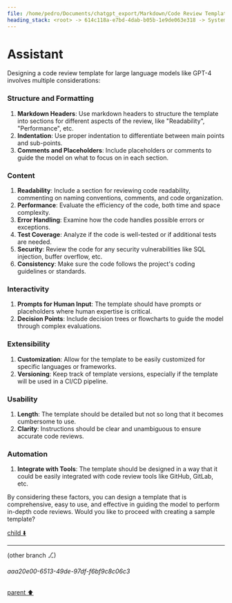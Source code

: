 ```yaml
---
file: /home/pedro/Documents/chatgpt_export/Markdown/Code Review Template Design.md
heading_stack: <root> -> 614c118a-e7bd-4dab-b05b-1e9de063e318 -> System -> 3131d9ce-3bbd-484f-ad76-d940b1b89d05 -> System -> aaa24d68-b640-47f4-8003-0fff2fcafd6c -> User -> dcb6f63d-9e74-4323-881a-676a66b09f52 -> Assistant -> Scope Definition -> Review Objective -> Ethical Guidelines -> Complexity -> Critical Sections -> Technical Depth -> Commentary and Rationale -> Code Smells and Anti-Patterns -> Suggested Improvements -> Test Coverage -> Concurrency and Performance -> Documentation -> aaa2cc11-bb55-4eb7-bac2-4a51c5c7fc26 -> User -> 6639f3ab-d612-4912-927a-c881ce116081 -> Assistant
---
```

# Assistant

Designing a code review template for large language models like GPT-4 involves multiple considerations:

### Structure and Formatting
1. **Markdown Headers**: Use markdown headers to structure the template into sections for different aspects of the review, like "Readability", "Performance", etc.
2. **Indentation**: Use proper indentation to differentiate between main points and sub-points.
3. **Comments and Placeholders**: Include placeholders or comments to guide the model on what to focus on in each section.

### Content
1. **Readability**: Include a section for reviewing code readability, commenting on naming conventions, comments, and code organization.
2. **Performance**: Evaluate the efficiency of the code, both time and space complexity.
3. **Error Handling**: Examine how the code handles possible errors or exceptions.
4. **Test Coverage**: Analyze if the code is well-tested or if additional tests are needed.
5. **Security**: Review the code for any security vulnerabilities like SQL injection, buffer overflow, etc.
6. **Consistency**: Make sure the code follows the project's coding guidelines or standards.

### Interactivity
1. **Prompts for Human Input**: The template should have prompts or placeholders where human expertise is critical.
2. **Decision Points**: Include decision trees or flowcharts to guide the model through complex evaluations.

### Extensibility
1. **Customization**: Allow for the template to be easily customized for specific languages or frameworks.
2. **Versioning**: Keep track of template versions, especially if the template will be used in a CI/CD pipeline.

### Usability
1. **Length**: The template should be detailed but not so long that it becomes cumbersome to use.
2. **Clarity**: Instructions should be clear and unambiguous to ensure accurate code reviews.

### Automation
1. **Integrate with Tools**: The template should be designed in a way that it could be easily integrated with code review tools like GitHub, GitLab, etc.

By considering these factors, you can design a template that is comprehensive, easy to use, and effective in guiding the model to perform in-depth code reviews. Would you like to proceed with creating a sample template?

[child ⬇️](#aaa20e00-6513-49de-97df-f6bf9c8c06c3)

---

(other branch ⎇)
###### aaa20e00-6513-49de-97df-f6bf9c8c06c3
[parent ⬆️](#6639f3ab-d612-4912-927a-c881ce116081)
